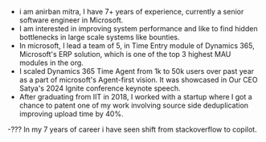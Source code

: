 - i am anirban mitra, I have 7+ years of experience, currently a senior software engineer in Microsoft.
- I am interested in improving system performance and like to find hidden bottlenecks in large scale systems like bounties.
- In microsoft, I lead a team of 5, in Time Entry module of Dynamics 365, Microsoft's ERP solution, which is one of the top 3 highest MAU modules in the org. 
- I scaled Dynamics 365 Time Agent from 1k to 50k users over past year as a part of microsoft's Agent-first vision. It was showcased in Our CEO Satya's 2024 Ignite conference keynote speech.
- After graduating from IIT in 2018, I worked with a startup where I got a chance to patent one of my work involving source side deduplication improving upload time by 40%.

-??? In my 7 years of career i have seen shift from stackoverflow to copilot.




